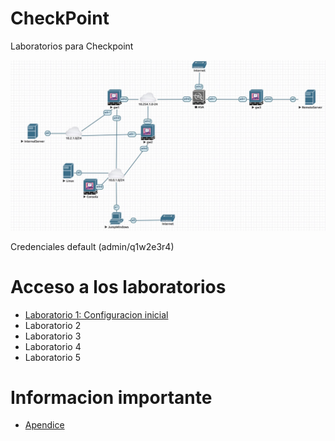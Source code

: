 # CheckPoint
Laboratorios para Checkpoint

![Diagrama](img/diagrama.jpeg)

Credenciales default (admin/q1w2e3r4)

# Acceso a los laboratorios

* [Laboratorio 1: Configuracion inicial](labs/laboratorio1.md)
* Laboratorio 2
* Laboratorio 3
* Laboratorio 4
* Laboratorio 5


# Informacion importante

* [Apendice](labs/apendice.md)
